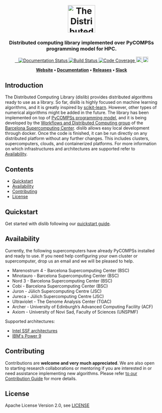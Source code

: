 <h1 align="center">  
    <img src="docs/logos/dislib-logo-full.png" alt="The Distributed 
    Computing Library" height="90px">    
</h1>

<h3 align="center">Distributed computing library implemented over PyCOMPSs programming model for HPC.</h3>

<p align="center">
  <a href="https://dislib.bsc.es/en/latest/?badge=latest">
    <img src="https://readthedocs.org/projects/dislib/badge/?version=stable"
         alt="Documentation Status"/>
  </a>  
  <a href="https://travis-ci.org/bsc-wdc/dislib">
    <img src="https://travis-ci.org/bsc-wdc/dislib.svg?branch=master"
         alt="Build Status">
  </a> 
  <a href="https://codecov.io/gh/bsc-wdc/dislib">
    <img src="https://codecov.io/gh/bsc-wdc/dislib/branch/master/graph/badge.svg"
         alt="Code Coverage"/>
  </a>
  <a href="https://badge.fury.io/py/dislib">
      <img src="https://badge.fury.io/py/dislib.svg" alt="PyPI version" height="18">
  </a>   
  <a href="https://badge.fury.io/py/dislib">
      <img src="https://img.shields.io/badge/python-3.5-blue.svg" alt="Python version" height="18">
  </a>       
</p>

<p align="center"><b>
    <a href="https://dislib.bsc.es">Website</a> •  
    <a href="https://dislib.bsc.es/en/stable/api-reference.html">Documentation</a> •
    <a href="https://github.com/bsc-wdc/dislib/releases">Releases</a> •
    <a href="https://bit.ly/bsc-wdc-community">Slack</a>
</b></p>


## Introduction


The Distributed Computing Library (dislib) provides distributed algorithms ready to use as a library. So far, dislib is highly focused on machine learning algorithms, and it is greatly inspired by [scikit-learn](https://scikit-learn.org/). However, other types of numerical algorithms might be added in the future. The library has been implemented on top of [PyCOMPSs programming model](http://compss.bsc.es), and it is being developed by the [Workflows and Distributed Computing group](https://github.com/bsc-wdc) of the [Barcelona Supercomputing Center](https://www.bsc.es/). dislib allows easy local development through docker. Once the code is finished, it can be run directly on any distributed platform without any further changes. This includes clusters, supercomputers, clouds, and containerized platforms. For more information on which infrastructures and architectures are supported refer to [Availability](#availability).



## Contents

- [Quickstart](#quickstart)
- [Availability](#availability)
- [Contributing](#contributing)
- [License](#license)


## Quickstart

Get started with dislib following our [quickstart guide](https://github.com/bsc-wdc/dislib/blob/master/QUICKSTART.md).

## Availability

Currently, the following supercomputers have already PyCOMPSs installed and ready to use. If you need help configuring your own cluster or supercomputer, drop us an email and we will be pleased to help.

- Marenostrum 4 - Barcelona Supercomputing Center (BSC)
- Minotauro - Barcelona Supercomputing Center (BSC)
- Nord 3 - Barcelona Supercomputing Center (BSC)
- Cobi - Barcelona Supercomputing Center (BSC)
- Juron - Jülich Supercomputing Centre (JSC)
- Jureca - Jülich Supercomputing Centre (JSC)
- Ultraviolet - The Genome Analysis Center (TGAC)
- Archer - University of Edinburgh’s Advanced Computing Facility (ACF)
- Axiom - University of Novi Sad, Faculty of Sciences (UNSPMF)

Supported architectures:
- [Intel SSF architectures](https://www.intel.com/content/www/us/en/high-performance-computing/ssf-architecture-specification.html)
- [IBM's Power 9](https://www.ibm.com/it-infrastructure/power/power9-b)

## Contributing

Contributions are **welcome and very much appreciated**. We are also open to starting research collaborations or mentoring if you are interested in or need assistance implementing new algorithms.
Please refer [to our Contribution Guide](CONTRIBUTING.md) for more details.


## License

Apache License Version 2.0, see [LICENSE](LICENSE)
